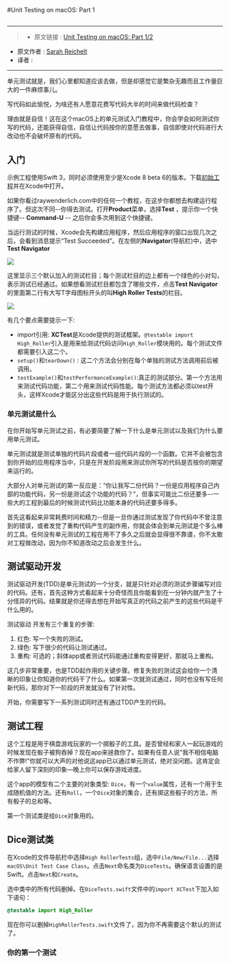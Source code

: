 #Unit Testing on macOS: Part 1
##

***

>* 原文链接 : [Unit Testing on macOS: Part 1/2](https://www.raywenderlich.com/141405/unit-testing-macos-part-12)
* 原文作者 : [Sarah Reichelt](https://www.raywenderlich.com/u/sarah)
* 译者 : []()

***


单元测试就是，我们心里都知道应该去做，但是却感觉它是繁杂无趣而且工作量巨大的一件麻烦事儿。

写代码如此愉悦，为啥还有人愿意花费写代码大半的时间来做代码检查？

理由就是自信！这在这个macOS上的单元测试入门教程中，你会学会如何测试你写的代码，还能获得自信，自信让代码按你的意愿去做事，自信即使对代码进行大改动也不会破坏原有的代码。

## 入门

示例工程使用Swift 3，同时必须使用至少是Xcode 8 beta 6的版本。下载[初始工程](https://cdn5.raywenderlich.com/wp-content/uploads/2016/08/HighRoller-starter.zip)并在Xcode中打开。

如果你看过raywenderlich.com中的任何一个教程，在这步你都想去构建运行程序了。但这次不同--你得去测试。打开**Product**菜单，选择**Test** ，提示你一个快捷键-- **Command-U** -- 之后你会多次用到这个快捷键。


当运行测试的时候，Xcode会先构建应用程序，然后应用程序的窗口出现几次之后，会看到消息提示“Test Succeeded”。在左侧的**Navigator**(导航栏)中，选中**Test Navigator**

![](https://cdn4.raywenderlich.com/wp-content/uploads/2016/08/TestNavigator2.png)


这里显示三个默认加入的测试栏目；每个测试栏目的边上都有一个绿色的小对勾，表示测试已经通过。如果想看测试栏目都包含了哪些文件，点击**Test Navigator**的里面第二行有大写T字母图标开头的叫**High Roller Tests**的栏目。

![](https://cdn1.raywenderlich.com/wp-content/uploads/2016/08/DefaultTests3.png)

有几个要点需要提示一下:

- import引用: **XCTest**是Xcode提供的测试框架。`@testable import High_Roller`引入是用来给测试代码访问`High_Roller`模块用的。每个测试文件都需要引入这二个。
- `setup()`和`tearDown()` : 这二个方法会分别在每个单独的测试方法调用前后被调用。
- `testExample()`和`testPerformanceExample()`:真正的测试部分。第一个方法用来测试代码功能，第二个用来测试代码性能。每个测试方法都必须以test开头，这样Xcode才能区分出这些代码是用于执行测试的。

### 单元测试是什么

在你开始写单元测试之前，有必要简要了解一下什么是单元测试以及我们为什么要用单元测试。

单元测试就是测试单独的代码片段或者一组代码片段的一个函数。它并不会被包含到你开始的应用程序当中，只是在开发阶段用来测试你所写的代码是否按你的期望来运行的。

大部分人对单元测试的第一反应是：“你让我写二份代码？一份是应用程序自己内部的功能代码，另一份是测试这个功能的代码？”，但事实可能比二份还要多--一些大的工程到最后的时候测试代码比功能本身的代码还要多得多。

首先这看起来非常耗费时间和精力--但是一旦你通过测试发现了你代码中不曾注意到的错误，或者发觉了重构代码产生的副作用，你就会体会到单元测试是个多么棒的工具。任何没有单元测试的工程在用不了多久之后就会显得很不靠谱，你不太敢对工程做改动，因为你不知道改动之后会发生什么。

## 测试驱动开发

测试驱动开发(TDD)是单元测试的一个分支，就是只针对必须的测试步骤编写对应的代码。还有，首先这种方式看起来十分奇怪而且你能看到在一分钟内就产生了十分怪异的代码。结果就是你还得去想在开始写真正的代码之前产生的这些代码是干什么用的。

测试驱动 开发有三个重复的步骤:

1. 红色: 写一个失败的测试。
2. 绿色: 写下很少的代码让测试通过。
3. 重构: 可选的；斜体app或者测试代码能通过重构变得更好，那就马上重构。

这几步非常重要，也是TDD起作用的关键步骤。修复失败的测试这会给你一个清晰的印象让你知道你的代码干了什么。如果第一次就测试通过，同时也没有写任何新代码，那你对下一阶段的开发就没有了针对性。

开始，你需要写下一系列测试同时还有通过TDD产生的代码。

## 测试工程

这个工程是用于棋盘游戏玩家的一个掷骰子的工具。是否曾经和家人一起玩游戏的时候发现在骰子被狗吞掉？现在app来拯救你了。如果有任意人说"我不相信电脑不作弊!"你就可以大声的对他说这app已以通过单元测试，绝对没问题。这肯定会给家人留下深刻的印象—晚上你可以保存游戏进度。

这个app的模型有二个主要的对象类型: `Dice`，有一个`value`属性，还有一个用于生成随机值的方法。还有`Roll`，一个`Dice`对象的集合，还有掷这些骰子的方法，所有骰子的总和等。

第一个测试类是给`Dice`对象用的。

## Dice测试类

在Xcode的文件导航栏中选择`High RollerTests`组，选中`File/New/File...`选择`macOS\Unit Test Case Class`。点击`Next`命名类为`DiceTests`。确保语言设置的是Swift。点击`Next`和`Create`。

选中类中的所有代码删掉。在`DiceTests.swift`文件中的`import XCTest`下加入如下语句：

```swift
@testable import High_Roller
```

现在你可以删掉`HighRollerTests.swift`文件了，因为你不再需要这个默认的测试了。

### 你的第一个测试















